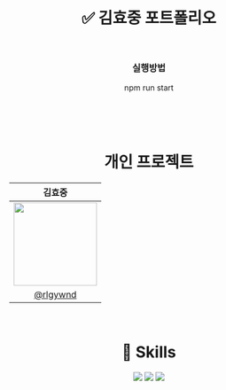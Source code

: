<div align='center'>

# ✅ 김효중 포트폴리오

<br />

### 실행방법

npm run start

<br /><br /><br />

# 개인 프로젝트

|                                   김효중                                   |
| :------------------------------------------------------------------------: |
| <img src="https://avatars.githubusercontent.com/u/89366562?v=4" width=150> |
|                   [@rlgywnd](https://github.com/rlgywnd)                   |

<br />

# 🔎 Skills

<img src="https://img.shields.io/badge/html5-E34F26?style=for-the-badge&logo=html5&logoColor=white"> <img src="https://img.shields.io/badge/react-61DAFB?style=for-the-badge&logo=react&logoColor=black"> <img src="https://img.shields.io/badge/styled_components-DB7093?style=for-the-badge&logo=styledcomponents&logoColor=white">

<br />
